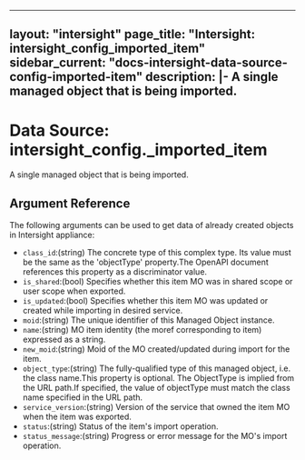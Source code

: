 
---
layout: "intersight"
page_title: "Intersight: intersight_config_imported_item"
sidebar_current: "docs-intersight-data-source-config-imported-item"
description: |-
A single managed object that is being imported.
---

# Data Source: intersight_config._imported_item
A single managed object that is being imported.
## Argument Reference
The following arguments can be used to get data of already created objects in Intersight appliance:
* `class_id`:(string) The concrete type of this complex type. Its value must be the same as the 'objectType' property.The OpenAPI document references this property as a discriminator value. 
* `is_shared`:(bool) Specifies whether this item MO was in shared scope or user scope when exported. 
* `is_updated`:(bool) Specifies whether this item MO was updated or created while importing in desired service. 
* `moid`:(string) The unique identifier of this Managed Object instance. 
* `name`:(string) MO item identity (the moref corresponding to item) expressed as a string. 
* `new_moid`:(string) Moid of the MO created/updated during import for the item. 
* `object_type`:(string) The fully-qualified type of this managed object, i.e. the class name.This property is optional. The ObjectType is implied from the URL path.If specified, the value of objectType must match the class name specified in the URL path. 
* `service_version`:(string) Version of the service that owned the item MO when the item was exported. 
* `status`:(string) Status of the item's import operation. 
* `status_message`:(string) Progress or error message for the MO's import operation. 
